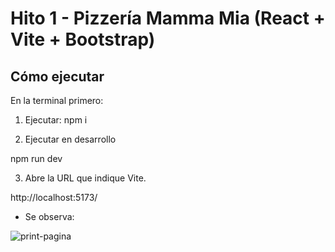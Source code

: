 # Hito 1 - Pizzería Mamma Mia (React + Vite + Bootstrap)


## Cómo ejecutar
En la terminal primero:
1. Ejecutar:
npm i

2) Ejecutar en desarrollo

npm run dev

3) Abre la URL que indique Vite.

http://localhost:5173/

- Se observa:
<img src="src/assets/ProyectoReact.png" alt="print-pagina">